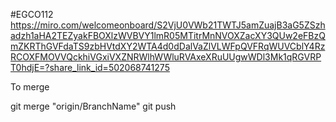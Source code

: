 #EGCO112
https://miro.com/welcomeonboard/S2VjU0VWb21TWTJ5amZuajB3aG5ZSzhadzh1aHA2TEZyakFBOXlzWVBVY1lmR05MTitrMnNVOXZacXY3QUw2eFBzQmZKRThGVFdaTS9zbHVtdXY2WTA4d0dDalVaZlVLWFpQVFRqWUVCblY4RzRCOXFMOVVQckhiVGxiVXZNRWlhWWluRVAxeXRuUUgwWDl3Mk1qRGVRPT0hdjE=?share_link_id=502068741275

To merge

git merge "origin/BranchName"
git push
